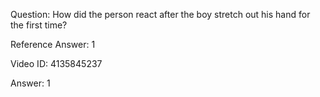 Question: How did the person react after the boy stretch out his hand for the first time?

Reference Answer: 1

Video ID: 4135845237

Answer: 1

